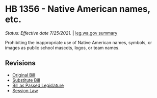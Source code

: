 # HB 1356 - Native American names, etc.
*Status: Effective date 7/25/2021.* | [leg.wa.gov summary](https://app.leg.wa.gov/billsummary?BillNumber=1356&Year=2021)

Prohibiting the inappropriate use of Native American names, symbols, or images as public school mascots, logos, or team names.

## Revisions
* [Original Bill](1/)
* [Substitute Bill](S/)
* [Bill as Passed Legislature](S.PL/)
* [Session Law](S.SL/)